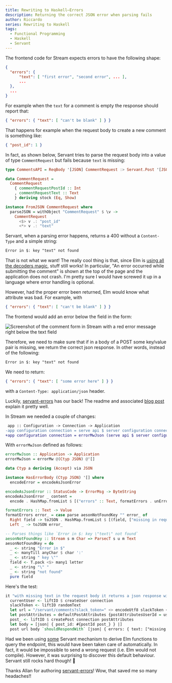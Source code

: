 ```yaml
---
title: Rewriting to Haskell–Errors
description: Returning the correct JSON error when parsing fails
author: Riccardo
series: Rewriting to Haskell
tags:
  - Functional Programming
  - Haskell
  - Servant
---
```


The frontend code for Stream expects errors to have the following shape:

```json
{
  "errors": {
      "text": [ "first error", "second error", ... ],
      ...
  },
  ...
}
```

For example when the `text` for a comment is empty the response should report that:

```json
{ "errors": { "text": [ "can't be blank" ] } }
```

That happens for example when the request body to create a new comment is something like:

```json
{ "post_id": 1 }
```

In fact, as shown below, Servant tries to parse the request body into a value of type `CommentRequest` but fails because `text` is missing:

```hs
type CommentsAPI = ReqBody '[JSON] CommentRequest :> Servant.Post '[JSON] Response

data CommentRequest =
  CommentRequest
    { commentRequestPostId :: Int
    , commentRequestText :: Text
    } deriving stock (Eq, Show)

instance FromJSON CommentRequest where
  parseJSON = withObject "CommentRequest" $ \v ->
    CommentRequest
      <$> v .: "post_id"
      <*> v .: "text"
```

Servant, when a parsing error happens, returns a 400 without a `Content-Type` and a simple string:

```md
Error in $: key "text" not found
```

That is not what we want! The really cool thing is that, since Elm is [using all the decoders magic](https://guide.elm-lang.org/effects/json.html), stuff still works! In particular, "An error occurred while submitting the comment" is shown at the top of the page and the application does not crash. I'm pretty sure I would have screwed it up in a language where error handling is optional.

However, had the proper error been returned, Elm would know what attribute was bad. For example, with

```json
{ "errors": { "text": [ "can't be blank" ] } }
```

The frontend would add an error below the field in the form:

![Screenshot of the comment form in Stream with a red error message right below the text field](https://odone.io/images/elm-comment-error.png)

Therefore, we need to make sure that if in a body of a POST some key/value pair is missing, we return the correct json response. In other words, instead of the following:

```md
Error in $: key "text" not found
```

We need to return:

```json
{ "errors": { "text": [ "some error here" ] } }
```

with a `Content-Type: application/json` header.

Luckily, [servant-errors](https://github.com/epicallan/servant-errors) has our back! The readme and associated [blog post](https://lukwagoallan.com/posts/unifying-servant-server-error-responses) explain it pretty well.

In Stream we needed a couple of changes:

```diff
 app :: Configuration -> Connection -> Application
-app configuration connection = serve api $ server configuration connection
+app configuration connection = errorMwJson (serve api $ server configuration connection)
```

With `errorMwJson` defined as follows:

```hs
errorMwJson :: Application -> Application
errorMwJson = errorMw @(Ctyp JSON) @'[]

data Ctyp a deriving (Accept) via JSON

instance HasErrorBody (Ctyp JSON) '[] where
  encodeError = encodeAsJsonError

encodeAsJsonError :: StatusCode -> ErrorMsg -> ByteString
encodeAsJsonError _ content =
  encode . HashMap.fromList $ [("errors" :: Text, formatErrors . unErrorMsg $ content)]

formatErrors :: Text -> Value
formatErrors error_ = case parse aesonNotFoundKey "" error_ of
  Right field -> toJSON . HashMap.fromList $ [(field, ["missing in request body" :: Text])]
  Left _ -> toJSON error_

-- Parses things like `Error in $: key \"text\" not found`
aesonNotFoundKey :: Stream s m Char => ParsecT s u m Text
aesonNotFoundKey = do
  _ <- string "Error in $"
  _ <- manyTill anyChar $ char ':'
  _ <- string " key \""
  field <- T.pack <$> many1 letter
  _ <- string "\" "
  _ <- string "not found"
  pure field
```

Here's the test:

```hs
it "with missing text in the request body it returns a json response with errors.test" $ do
  currentUser <- liftIO $ createUser connection
  slackToken <- liftIO randomText
  let url = "/servant/comments?slack_token=" <> encodeUtf8 slackToken <> "&user_id=" <> (BS.pack . show . userId $ currentUser)
  let postAttributes = defaultPostAttributes {postAttributesUserId = userId currentUser}
  post_ <- liftIO $ createPost connection postAttributes
  let body = [json| { post_id: #{postId post_} } |]
  post url body `shouldRespondWith` [json| { errors: { text: ["missing in request body"]} } |] {matchStatus = 400}
```

Had we been using [some](https://hackage.haskell.org/package/servant-elm) Servant mechanism to derive Elm functions to query the endpoint, this would have been taken care of automatically. In fact, it would be impossible to send a wrong request (i.e. Elm would not compile). However, it was surprising to discover this default behaviour. Servant still rocks hard though! 🤘

Thanks Allan for authoring [servant-errors](https://github.com/epicallan/servant-errors)! Wow, that saved me so many headaches!!
